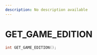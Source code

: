 ```yaml
---
description: No description available 
---
```


# GET_GAME_EDITION

```cpp
int GET_GAME_EDITION();
```